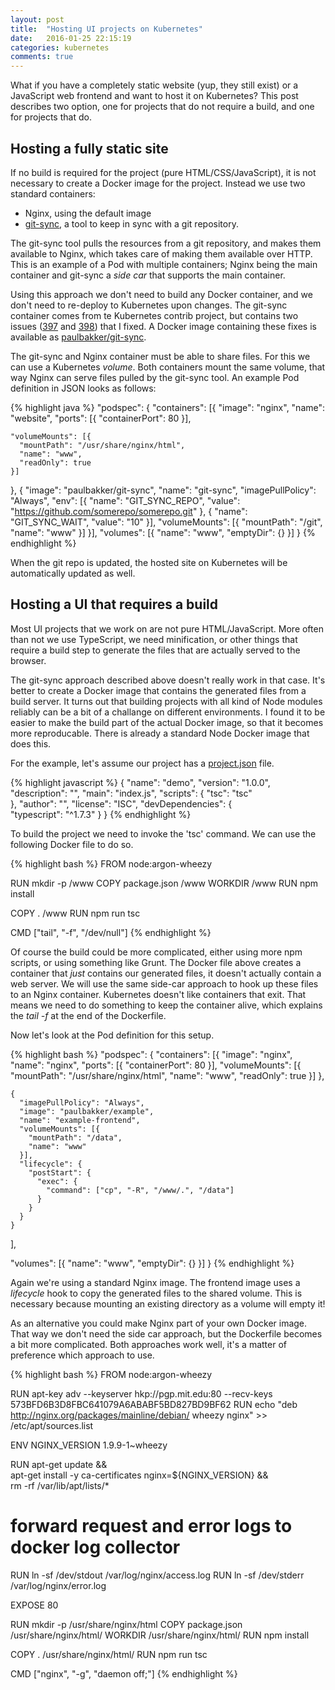 ```yaml
---
layout: post
title:  "Hosting UI projects on Kubernetes"
date:   2016-01-25 22:15:19
categories: kubernetes
comments: true
---
```


What if you have a completely static website (yup, they still exist) or a JavaScript web frontend and want to host it on Kubernetes? This post describes two option, one for projects that do not require a build, and one for projects that do.

Hosting a fully static site
------

If no build is required for the project (pure HTML/CSS/JavaScript), it is not necessary to create a Docker image for the project. Instead we use two standard containers:

* Nginx, using the default image
* [git-sync](https://github.com/kubernetes/contrib/tree/master/git-sync), a tool to keep in sync with a git repository.

The git-sync tool pulls the resources from a git repository, and makes them available to Nginx, which takes care of making them available over HTTP. This is an example of a Pod with multiple containers; Nginx being the main container and git-sync a *side car* that supports the main container.

Using this approach we don't need to build any Docker container, and we don't need to re-deploy to Kubernetes upon changes. The git-sync container comes from te Kubernetes contrib project, but contains two issues ([397](https://github.com/kubernetes/contrib/pull/397) and [398](https://github.com/kubernetes/contrib/pull/398)) that I fixed. A Docker image containing these fixes is available as [paulbakker/git-sync](https://hub.docker.com/r/paulbakker/git-sync).

The git-sync and Nginx container must be able to share files. For this we can use a Kubernetes *volume*. Both containers mount the same volume, that way Nginx can serve files pulled by the git-sync tool. An example Pod definition in JSON looks as follows:

{% highlight java %}
"podspec": {
  "containers": [{
    "image": "nginx",
    "name": "website",
    "ports": [{
      "containerPort": 80
    }],

    "volumeMounts": [{
      "mountPath": "/usr/share/nginx/html",
      "name": "www",
      "readOnly": true
    }]
  }, {
    "image": "paulbakker/git-sync",
    "name": "git-sync",
    "imagePullPolicy": "Always",
    "env": [{
      "name": "GIT_SYNC_REPO",
      "value": "https://github.com/somerepo/somerepo.git"
    }, {
      "name": "GIT_SYNC_WAIT",
      "value": "10"
    }],
    "volumeMounts": [{
      "mountPath": "/git",
      "name": "www"
    }]
  }],
  "volumes": [{
    "name": "www",
    "emptyDir": {}
  }]
}
{% endhighlight %}

When the git repo is updated, the hosted site on Kubernetes will be automatically updated as well.

Hosting a UI that requires a build
-------

Most UI projects that we work on are not pure HTML/JavaScript. More often than not we use TypeScript, we need minification, or other things that require a build step to generate the files that are actually served to the browser.

The git-sync approach described above doesn't really work in that case. It's better to create a Docker image that contains the generated files from a build server. It turns out that building projects with all kind of Node modules reliably can be a bit of a challange on different environments. I found it to be easier to make the build part of the actual Docker image, so that it becomes more reproducable. There is already a standard Node Docker image that does this.

For the example, let's assume our project has a [project.json](https://docs.npmjs.com/files/package.json) file.

{% highlight javascript %}
{
  "name": "demo",
  "version": "1.0.0",
  "description": "",
  "main": "index.js",
  "scripts": {
    "tsc": "tsc"    
  },
  "author": "",
  "license": "ISC",
  "devDependencies": {  
    "typescript": "^1.7.3"
  }
}
{% endhighlight %}

To build the project we need to invoke the 'tsc' command. We can use the following Docker file to do so. 

{% highlight bash %}
FROM node:argon-wheezy

RUN mkdir -p /www
COPY package.json /www
WORKDIR /www
RUN npm install

COPY . /www
RUN npm run tsc

CMD ["tail", "-f", "/dev/null"]
{% endhighlight %}

Of course the build could be more complicated, either using more npm scripts, or using something like Grunt. The Docker file above creates a container that *just* contains our generated files, it doesn't actually contain a web server. We will use the same side-car approach to hook up these files to an Nginx container. 
Kubernetes doesn't like containers that exit. That means we need to do something to keep the container alive, which explains the *tail -f* at the end of the Dockerfile.

Now let's look at the Pod definition for this setup.

{% highlight bash %}
"podspec": {
  "containers": [{
      "image": "nginx",
      "name": "nginx",
      "ports": [{
        "containerPort": 80
      }],
      "volumeMounts": [{
        "mountPath": "/usr/share/nginx/html",
        "name": "www",
        "readOnly": true
      }]
    },

    {
      "imagePullPolicy": "Always",
      "image": "paulbakker/example",
      "name": "example-frontend",
      "volumeMounts": [{
        "mountPath": "/data",
        "name": "www"
      }],
      "lifecycle": {
        "postStart": {
          "exec": {
            "command": ["cp", "-R", "/www/.", "/data"]
          }
        }
      }
    }
  ],

  "volumes": [{
    "name": "www",
    "emptyDir": {}
  }]
}
{% endhighlight %}

Again we're using a standard Nginx image. The frontend image uses a *lifecycle* hook to copy the generated files to the shared volume. This is necessary because mounting an existing directory as a volume will empty it!

As an alternative you could make Nginx part of your own Docker image. That way we don't need the side car approach, but the Dockerfile becomes a bit more complicated. Both approaches work well, it's a matter of preference which approach to use.

{% highlight bash %}
FROM node:argon-wheezy

RUN apt-key adv --keyserver hkp://pgp.mit.edu:80 --recv-keys 573BFD6B3D8FBC641079A6ABABF5BD827BD9BF62
RUN echo "deb http://nginx.org/packages/mainline/debian/ wheezy nginx" >> /etc/apt/sources.list

ENV NGINX_VERSION 1.9.9-1~wheezy

RUN apt-get update && \
    apt-get install -y ca-certificates nginx=${NGINX_VERSION} && \
    rm -rf /var/lib/apt/lists/*

# forward request and error logs to docker log collector
RUN ln -sf /dev/stdout /var/log/nginx/access.log
RUN ln -sf /dev/stderr /var/log/nginx/error.log

EXPOSE 80

RUN mkdir -p /usr/share/nginx/html
COPY package.json /usr/share/nginx/html/
WORKDIR /usr/share/nginx/html/
RUN npm install

COPY . /usr/share/nginx/html/
RUN npm run tsc

CMD ["nginx", "-g", "daemon off;"]
{% endhighlight %}

